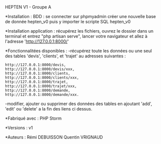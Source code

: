  HEPTEN V1 - Groupe A

*Installation :
BDD : se connecter sur phpmyadmin 
créer une nouvelle base de donnée hepten_v0 puis y importer le scripte SQL hepten_v0

*Installation application : 
récupérez les fichiers, ouvrez le dossier dans un terminal et entrez "php artisan serve",
lancer votre navigateur et allez à l'adresse 'http://127.0.0.1:8000/' 

*Fonctionnalitées disponibles :
-récupérez toute les données ou une seul des tables 'devis', 'clients', et 'trajet' au adresses suivantes :
    
    http://127.0.0.1:8000/devis, 
    http://127.0.0.1:8000/devis/xxx, 
    http://127.0.0.1:8000/clients, 
    http://127.0.0.1:8000/clients/xxx, 
    http://127.0.0.1:8000/trajet, 
    http://127.0.0.1:8000/trajet/xxx,
    http://127.0.0.1:8000/demande, 
    http://127.0.0.1:8000/demande/xxx.
    
-modifier, ajouter ou supprimer des données des tables en ajoutant 'add', 'edit' ou 'delete' a la fin des liens ci dessus.

*Fabriqué avec :
PHP Storm

*Versions :
v1

*Auteurs :
Rémi DEBUISSON
Quentin VRIGNAUD

